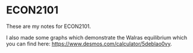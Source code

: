 # ECON2101
These are my notes for ECON2101.

I also made some graphs which demonstrate the Walras equilibrium which you can find here: https://www.desmos.com/calculator/5deblao0vy.